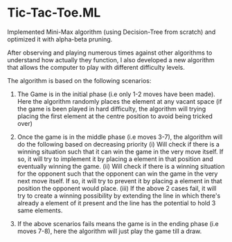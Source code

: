 # Tic-Tac-Toe.ML

Implemented Mini-Max algorithm (using Decision-Tree from scratch) and optimized it with alpha-beta pruning.

After observing and playing numerous times against other algorithms to understand how actually they function, I also developed a new algorithm that allows the computer to play with different difficulty levels.

The algorithm is based on the following scenarios:

1) The Game is in the initial phase (i.e only 1-2 moves have been made). Here the algorithm randomly places the element at any    vacant space (if the game is been played in hard difficulty, the algorithm will trying placing the first element at the        centre position to avoid being tricked over)

2) Once the game is in the middle phase (i.e moves 3-7), the algorithm will do the following based on decreasing priority
    (i) Will check if there is a winning situation such that it can win the game in the very move itself. If so, it will try           to implement it by placing a element in that position and eventually winning the game.
   (ii) Will check if there is a winning situation for the opponent such that the opponent can win the game in the very next           move itself. If so, it will try to prevent it by placing a element in that position the opponent would place.
   (iii) If the above 2 cases fail, it will try to create a winning possibility by extending the line in which there's                already a element of it present and the line has the potential to hold 3 same elements. 
   
3) If the above scenarios fails means the game is in the ending phase (i.e moves 7-8), here the algorithm will just play the      game till a draw.   
